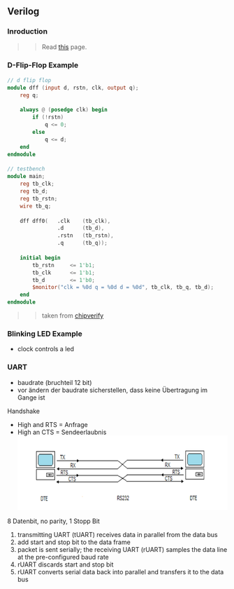 ## Verilog

### Inroduction

>> Read [this](https://www.chipverify.com/verilog/verilog-tutorial) page.

### D-Flip-Flop Example
```verilog
// d flip flop
module dff (input d, rstn, clk, output q);
    reg q;
    
    always @ (posedge clk) begin
        if (!rstn)
            q <= 0;
        else
            q <= d;
    end
endmodule

// testbench
module main;
    reg tb_clk;
    reg tb_d;
    reg tb_rstn;
    wire tb_q;
    
    dff dff0(   .clk    (tb_clk),
                .d      (tb_d),
                .rstn   (tb_rstn),
                .q      (tb_q));
    
    initial begin
        tb_rstn     <= 1'b1;
        tb_clk      <= 1'b1;
        tb_d        <= 1'b0;
        $monitor("clk = %0d q = %0d d = %0d", tb_clk, tb_q, tb_d);
    end
endmodule
```
>> taken from [chipverify](https://www.chipverify.com/verilog/verilog-introduction)

### Blinking LED Example

* clock controls a led


### UART

* baudrate (bruchteil 12 bit)
* vor ändern der baudrate sicherstellen, dass keine Übertragung im Gange ist

Handshake
* High and RTS = Anfrage
* High an CTS = Sendeerlaubnis
  ![](Screenshot_2020-10-24%20Micro_RS232%20pdf.png)

8 Datenbit, no parity, 1 Stopp Bit

1. transmitting UART (tUART) receives data in parallel from the data bus
2. add start and stop bit to the data frame
3. packet is sent serially; the receiving UART (rUART) samples the data line at the pre-configured baud rate
4. rUART discards start and stop bit 
5. rUART converts serial data back into parallel and transfers it to the data bus